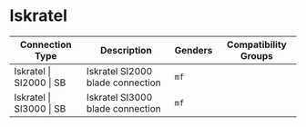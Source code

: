 # Iskratel

| Connection Type | Description  | Genders | Compatibility Groups |
| --- | --- | --- |  --- |
| <a id="iskratel-si2000-sb"></a>Iskratel \| SI2000 \| SB | Iskratel SI2000 blade connection | `mf` |  |
| <a id="iskratel-si3000-sb"></a>Iskratel \| SI3000 \| SB | Iskratel SI3000 blade connection | `mf` |  |
